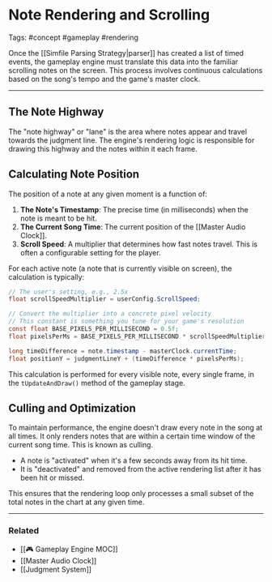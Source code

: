 # Note Rendering and Scrolling

Tags: #concept #gameplay #rendering

Once the [[Simfile Parsing Strategy|parser]] has created a list of timed events, the gameplay engine must translate this data into the familiar scrolling notes on the screen. This process involves continuous calculations based on the song's tempo and the game's master clock.

---

## The Note Highway

The "note highway" or "lane" is the area where notes appear and travel towards the judgment line. The engine's rendering logic is responsible for drawing this highway and the notes within it each frame.

## Calculating Note Position

The position of a note at any given moment is a function of:

1.  **The Note's Timestamp**: The precise time (in milliseconds) when the note is meant to be hit.
2.  **The Current Song Time**: The current position of the [[Master Audio Clock]].
3.  **Scroll Speed**: A multiplier that determines how fast notes travel. This is often a configurable setting for the player.

For each active note (a note that is currently visible on screen), the calculation is typically:

```csharp
// The user's setting, e.g., 2.5x
float scrollSpeedMultiplier = userConfig.ScrollSpeed; 

// Convert the multiplier into a concrete pixel velocity
// This constant is something you tune for your game's resolution
const float BASE_PIXELS_PER_MILLISECOND = 0.5f; 
float pixelsPerMs = BASE_PIXELS_PER_MILLISECOND * scrollSpeedMultiplier;

long timeDifference = note.timestamp - masterClock.currentTime;
float positionY = judgmentLineY + (timeDifference * pixelsPerMs);
```

This calculation is performed for every visible note, every single frame, in the `tUpdateAndDraw()` method of the gameplay stage.

## Culling and Optimization

To maintain performance, the engine doesn't draw every note in the song at all times. It only renders notes that are within a certain time window of the current song time. This is known as culling.

*   A note is "activated" when it's a few seconds away from its hit time.
*   It is "deactivated" and removed from the active rendering list after it has been hit or missed.

This ensures that the rendering loop only processes a small subset of the total notes in the chart at any given time.

---

### Related

*   [[🎮 Gameplay Engine MOC]]
*   [[Master Audio Clock]]
*   [[Judgment System]]
